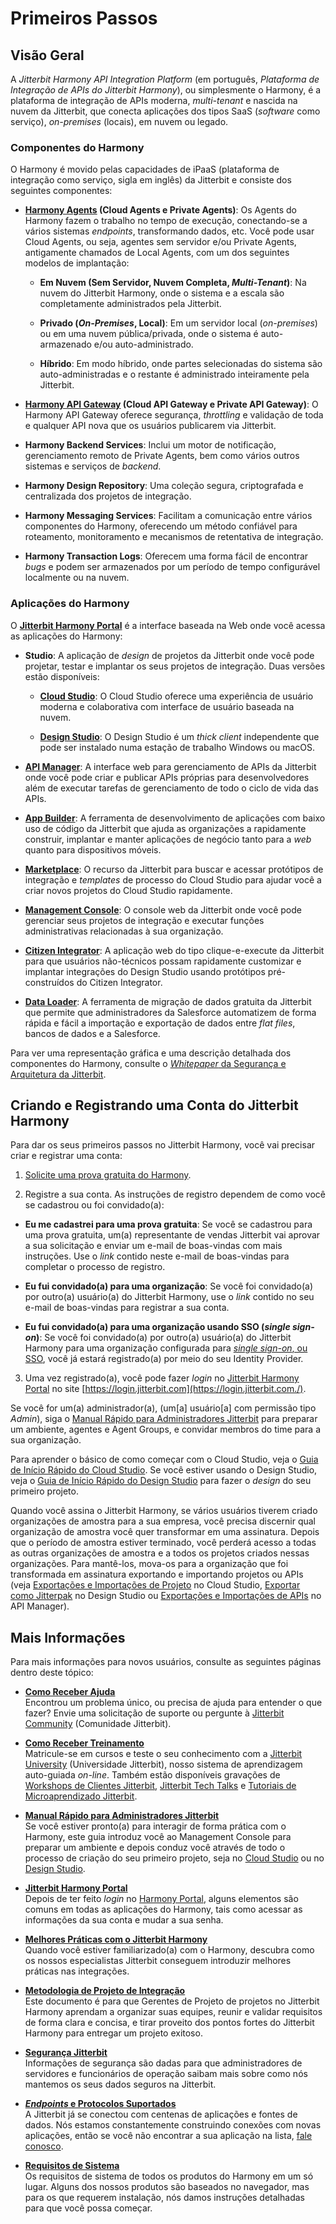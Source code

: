 # Primeiros Passos

[//]: # (This is a translation of Version 67, published on June 17th, 2022.)

## Visão Geral

A *Jitterbit Harmony API Integration Platform* (em português,
*Plataforma de Integração de APIs do Jitterbit Harmony*), ou
simplesmente o Harmony, é a plataforma de integração de APIs moderna,
*multi-tenant* e nascida na nuvem da Jitterbit, que conecta aplicações
dos tipos SaaS (*software* como serviço), *on-premises* (locais), em
nuvem ou legado.

### Componentes do Harmony

O Harmony é movido pelas capacidades de iPaaS (plataforma de integração
como serviço, sigla em inglês) da Jitterbit e consiste dos seguintes
componentes:

-   **[Harmony Agents](https://success.jitterbit.com/display/DOC/Agent?showLanguage=pt_BR) (Cloud Agents e Private Agents)**: Os Agents do
    Harmony fazem o trabalho no tempo de execução, conectando-se a
    vários sistemas *endpoints*, transformando dados, etc. Você pode
    usar Cloud Agents, ou seja, agentes sem servidor e/ou Private
    Agents, antigamente chamados de Local Agents, com um dos seguintes
    modelos de implantação:

    -   **Em Nuvem (Sem Servidor, Nuvem Completa, *Multi-Tenant*)**: Na
        nuvem do Jitterbit Harmony, onde o sistema e a escala são
        completamente administrados pela Jitterbit.

    -   **Privado (*On-Premises*, Local)**: Em um servidor local
        (*on-premises*) ou em uma nuvem pública/privada, onde o
        sistema é auto-armazenado e/ou auto-administrado.

    -   **Híbrido**: Em modo híbrido, onde partes selecionadas do
        sistema são auto-administradas e o restante é administrado
        inteiramente pela Jitterbit.

-   **[Harmony API Gateway](https://success.jitterbit.com/display/DOC/API+Gateways?showLanguage=pt_BR) (Cloud API Gateway e Private API Gateway)**: O Harmony API Gateway oferece segurança, *throttling* e validação de
    toda e qualquer API nova que os usuários publicarem via Jitterbit.

-   **Harmony Backend Services**: Inclui um motor de notificação,
    gerenciamento remoto de Private Agents, bem como vários outros
    sistemas e serviços de *backend*.

-   **Harmony Design Repository**: Uma coleção segura, criptografada e
    centralizada dos projetos de integração.

-   **Harmony Messaging Services**: Facilitam a comunicação entre vários
    componentes do Harmony, oferecendo um método confiável para
    roteamento, monitoramento e mecanismos de retentativa de
    integração.

-   **Harmony Transaction Logs**: Oferecem uma forma fácil de encontrar
    *bugs* e podem ser armazenados por um período de tempo
    configurável localmente ou na nuvem.

### Aplicações do Harmony

O **[Jitterbit Harmony Portal](https://success.jitterbit.com/display/DOC/Jitterbit+Harmony+Portal?showLanguage=pt_BR)** é a interface baseada na Web onde você
acessa as aplicações do Harmony:

-   **Studio**: A aplicação de *design* de projetos da Jitterbit onde
    você pode projetar, testar e implantar os seus projetos de
    integração. Duas versões estão disponíveis:

    -   **[Cloud Studio](https://success.jitterbit.com/display/CS/Cloud+Studio?showLanguage=pt_BR)**: O Cloud Studio oferece uma experiência
        de usuário moderna e colaborativa com interface de usuário
        baseada na nuvem.

    -   **[Design Studio](https://success.jitterbit.com/display/DOC/Design+Studio?showLanguage=pt_BR)**: O Design Studio é um *thick client*
        independente que pode ser instalado numa estação de trabalho
        Windows ou macOS.

-   **[API Manager](https://success.jitterbit.com/display/DOC/API+Manager?showLanguage=pt_BR)**: A interface web para gerenciamento de APIs
    da Jitterbit onde você pode criar e publicar APIs próprias para
    desenvolvedores além de executar tarefas de gerenciamento de todo
    o ciclo de vida das APIs.

-   **[App Builder](https://success.jitterbit.com/display/APP/App+Builder?showLanguage=pt_BR)**: A ferramenta de desenvolvimento de
    aplicações com baixo uso de código da Jitterbit que ajuda as organizações
    a rapidamente construir, implantar e manter aplicações de negócio tanto
    para a *web* quanto para dispositivos móveis.

-   **[Marketplace](https://success.jitterbit.com/display/DOC/Marketplace?showLanguage=pt_BR)**: O recurso da Jitterbit para buscar e acessar
    protótipos de integração e *templates* de processo do Cloud Studio
    para ajudar você a criar novos projetos do Cloud Studio
    rapidamente.

-   **[Management Console](https://success.jitterbit.com/display/DOC/Management+Console?showLanguage=pt_BR)**: O console web da Jitterbit onde você
    pode gerenciar seus projetos de integração e executar funções
    administrativas relacionadas à sua organização.

-   **[Citizen Integrator](https://success.jitterbit.com/display/DOC/Citizen+Integrator?showLanguage=pt_BR)**: A aplicação web do tipo
    clique-e-execute da Jitterbit para que usuários não-técnicos
    possam rapidamente customizar e implantar integrações do Design
    Studio usando protótipos pré-construídos do Citizen Integrator.

-   **[Data Loader](https://success.jitterbit.com/display/DOC/Data+Loader?showLanguage=pt_BR)**: A ferramenta de migração de dados gratuita
    da Jitterbit que permite que administradores da Salesforce
    automatizem de forma rápida e fácil a importação e exportação de
    dados entre *flat files*, bancos de dados e a Salesforce.

Para ver uma representação gráfica e uma descrição detalhada dos
componentes do Harmony, consulte o [*Whitepaper* da Segurança e
Arquitetura da Jitterbit](https://success.jitterbit.com/display/DOC/Jitterbit+Security+and+Architecture+White+Paper?showLanguage=pt_BR).


## Criando e Registrando uma Conta do Jitterbit Harmony

Para dar os seus primeiros passos no Jitterbit Harmony, você vai
precisar criar e registrar uma conta:

1.  <a
    href="https://info.jitterbit.com/Harmony-Trial_Request-your-Trial_smart.html"
    class="external-link" rel="nofollow">Solicite uma prova gratuita do Harmony</a>.

2.  Registre a sua conta. As instruções de registro dependem de como
    você se cadastrou ou foi convidado(a):

-   **Eu me cadastrei para uma prova gratuita**: Se você se cadastrou
    para uma prova gratuita, um(a) representante de vendas Jitterbit
    vai aprovar a sua solicitação e enviar um e-mail de boas-vindas
    com mais instruções. Use o *link* contido neste e-mail de
    boas-vindas para completar o processo de registro.

-   **Eu fui convidado(a) para uma organização**: Se você foi
    convidado(a) por outro(a) usuário(a) do Jitterbit Harmony, use o
    *link* contido no seu e-mail de boas-vindas para registrar a sua
    conta.

-   **Eu fui convidado(a) para uma organização usando SSO (*single
    sign-on*)**: Se você foi convidado(a) por outro(a) usuário(a) do
    Jitterbit Harmony para uma organização configurada para [*single
    sign-on*, ou SSO](https://success.jitterbit.com/display/DOC/Single+Sign-On?showLanguage=pt_BR), você já estará registrado(a) por meio do seu
    Identity Provider.

3.  Uma vez registrado(a), você pode fazer *login* no [Jitterbit
    Harmony Portal](https://success.jitterbit.com/display/DOC/Jitterbit+Harmony+Portal?showLanguage=pt_BR) no site
    [https://login.jitterbit.com](https://login.jitterbit.com./).

Se você for um(a) administrador(a), (um\[a\] usuário\[a\] com permissão
tipo *Admin*), siga o [Manual Rápido para Administradores
Jitterbit](https://success.jitterbit.com/display/DOC/Jitterbit+Admin+Quick+Start+Tutorial?showLanguage=pt_BR) para preparar um ambiente, agentes e Agent Groups, e
convidar membros do time para a sua organização.

Para aprender o básico de como começar com o Cloud Studio, veja o
<a
href="https://success.jitterbit.com/display/CS/Cloud+Studio+Quick+Start+Guide?showLanguage=pt_BR"
rel="nofollow">Guia de Início Rápido do Cloud Studio</a>. Se você estiver usando o
Design Studio, veja o <a
href="https://success.jitterbit.com/display/DOC/Design+Studio+Quick+Start+Guide?showLanguage=pt_BR"
rel="nofollow">Guia de Início Rápido do Design Studio</a> para
fazer o *design* do seu primeiro projeto.

Quando você assina o Jitterbit Harmony, se vários usuários tiverem criado organizações de amostra para a sua empresa, você precisa discernir qual organização de amostra você quer transformar em uma assinatura. Depois que o período de amostra estiver terminado, você perderá acesso a todas as outras organizações de amostra e a todos os projetos criados nessas organizações. Para mantê-los, mova-os para a organização que foi transformada em assinatura exportando e importando projetos ou APIs (veja [Exportações e Importações de Projeto](https://success.jitterbit.com/display/CS/Project+Exports+and+Imports?showLanguage=pt_BR) no Cloud Studio, [Exportar como Jitterpak](https://success.jitterbit.com/display/DOC/Export+as+a+Jitterpak?showLanguage=pt_BR) no Design Studio ou [Exportações e Importações de APIs](https://success.jitterbit.com/display/DOC/API+Exports+and+Imports?showLanguage=pt_BR) no API Manager).


## Mais Informações

Para mais informações para novos usuários, consulte as seguintes páginas
dentro deste tópico:

-   **[Como Receber Ajuda](https://success.jitterbit.com/display/DOC/Getting+Support?showLanguage=pt_BR)**<br>
    Encontrou um problema único, ou precisa de ajuda para entender o que
    fazer? Envie uma solicitação de suporte ou pergunte à [Jitterbit Community](https://community.jitterbit.com/s/) (Comunidade Jitterbit).

-   **[Como Receber Treinamento](https://success.jitterbit.com/display/DOC/Getting+Training?showLanguage=pt_BR)**<br>
    Matricule-se em cursos e teste o seu conhecimento com a <a href="https://university.jitterbit.com/" class="external-link"
    rel="nofollow">Jitterbit
    University</a> (Universidade Jitterbit), nosso sistema de aprendizagem
    auto-guiada *on-line*. Também estão disponíveis gravações de [Workshops de Clientes Jitterbit](https://success.jitterbit.com/display/DOC/Jitterbit+Customer+Workshops), [Jitterbit Tech Talks](https://success.jitterbit.com/display/DOC/Jitterbit+Tech+Talks) e [Tutoriais de Microaprendizado Jitterbit](https://success.jitterbit.com/display/DOC/Jitterbit+Microlearning+Tutorials).

-   **[Manual Rápido para Administradores Jitterbit](https://success.jitterbit.com/display/DOC/Jitterbit+Admin+Quick+Start+Tutorial?showLanguage=pt_BR)**<br>
    Se você estiver pronto(a) para interagir de forma prática com o
    Harmony, este guia introduz você ao Management Console para preparar
    um ambiente e depois conduz você através de todo o processo de criação
    do seu primeiro projeto, seja no [Cloud Studio](https://success.jitterbit.com/display/CS/Cloud+Studio?showLanguage=pt_BR) ou no [Design
    Studio](https://success.jitterbit.com/display/DOC/Design+Studio?showLanguage=pt_BR).

-   **[Jitterbit Harmony Portal](https://success.jitterbit.com/display/DOC/Jitterbit+Harmony+Portal?showLanguage=pt_BR)**<br>
    Depois de ter feito *login* no <a href="https://login.jitterbit.com" class="external-link"
    rel="nofollow">Harmony Portal</a>, alguns elementos
    são comuns em todas as aplicações do Harmony, tais como acessar as
    informações da sua conta e mudar a sua senha.

-   **[Melhores Práticas com o Jitterbit Harmony](https://success.jitterbit.com/display/DOC/Best+Practices+with+Jitterbit?showLanguage=pt_BR)**<br>
    Quando você estiver familiarizado(a) com o Harmony, descubra como os nossos especialistas Jitterbit conseguem introduzir melhores práticas nas integrações.

-   **[Metodologia de Projeto de Integração](https://success.jitterbit.com/display/DOC/Integration+Project+Methodology?showLanguage=pt_BR)**<br>
    Este documento é para que Gerentes de Projeto de projetos no Jitterbit Harmony aprendam a organizar suas equipes, reunir e validar requisitos de forma clara e concisa, e tirar proveito dos pontos fortes do Jitterbit Harmony para entregar um projeto exitoso.

-   **[Segurança Jitterbit](https://success.jitterbit.com/display/DOC/Jitterbit+Security?showLanguage=pt_BR)**<br>
    Informações de segurança são dadas para que administradores de
    servidores e funcionários de operação saibam mais sobre como nós
    mantemos os seus dados seguros na Jitterbit.

-   **[*Endpoints* e Protocolos Suportados](https://success.jitterbit.com/display/DOC/Supported+Endpoints+and+Protocols?showLanguage=pt_BR)**<br>
    A Jitterbit já se conectou com centenas de aplicações e fontes de
    dados. Nós estamos constantemente construindo conexões com novas
    aplicações, então se você não encontrar a sua aplicação na lista,
    <a href="https://www.jitterbit.com/contact/" class="external-link"
    rel="nofollow">fale conosco</a>.

-   **[Requisitos de Sistema](https://success.jitterbit.com/display/DOC/System+Requirements?showLanguage=pt_BR)**<br>
    Os requisitos de sistema de todos os produtos do Harmony em um só
    lugar. Alguns dos nossos produtos são baseados no navegador, mas para
    os que requerem instalação, nós damos instruções detalhadas para que
    você possa começar.
